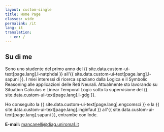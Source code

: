 ```yaml
---
layout: custom-single
title: Home Page
classes: wide
permalink: /it
lang: it
translation: 
  - en: /
---
```


## Su di me

Sono uno studente del primo anno del {{ site.data.custom-ui-text[page.lang].l-natphdai }} all'{{ site.data.custom-ui-text[page.lang].l-sapuni }}.
I miei interessi di ricerca spaziano dalla Logica e il Symbolic Reasoning alle applicazioni delle Reti Neurali.
Attualmente sto lavorando su Situation Calculus e Linear Temporal Logic sotto la supervisione del {{ site.data.custom-ui-text[page.lang].l-gdg }}.

Ho conseguito la {{ site.data.custom-ui-text[page.lang].engcomsci }} e la {{ site.data.custom-ui-text[page.lang].inginfaut }} all'{{ site.data.custom-ui-text[page.lang].sapuni }}, entrambe con lode.

**E-mail:** mancanelli@diag.uniroma1.it
